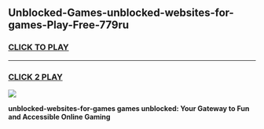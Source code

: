
## Unblocked-Games-unblocked-websites-for-games-Play-Free-779ru
<h3>
<a href="https://premium76.site?title=unblocked-websites-for-games&ref=18A1">CLICK TO PLAY</a></h3>
<hr>

<h3>
<a href="https://premium76.site?title=unblocked-websites-for-games&ref=18A1">CLICK 2 PLAY</a>
  
</h3>

<a href="https://premium76.site?title=unblocked-websites-for-games&ref=18A1"><img src="https://clearcache.store/games.png"></a>


**unblocked-websites-for-games games unblocked: Your Gateway to Fun and Accessible Online Gaming**
